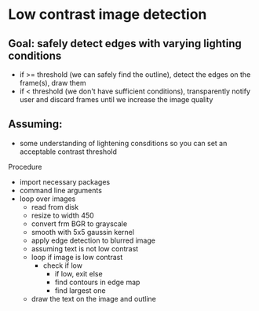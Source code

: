 # Low contrast image detection
## Goal: safely detect edges with varying lighting conditions
- if >= threshold (we can safely find the outline), detect the edges on the frame(s), draw them
- if < threshold (we don't have sufficient conditions), transparently notify user and discard frames until we increase the image quality

## Assuming:
- some understanding of lightening consditions so you can set an acceptable contrast threshold

Procedure
- import necessary packages
- command line arguments
- loop over images
    - read from disk
    - resize to width 450
    - convert frm BGR to grayscale
    - smooth with 5x5 gaussin kernel
    - apply edge detection to blurred image
    - assuming text is not low contrast
    - loop if image is low contrast
        - check if low
            - if low, exit
        else
            - find contours in edge map
            - find largest one
    - draw the text on the image and outline
    